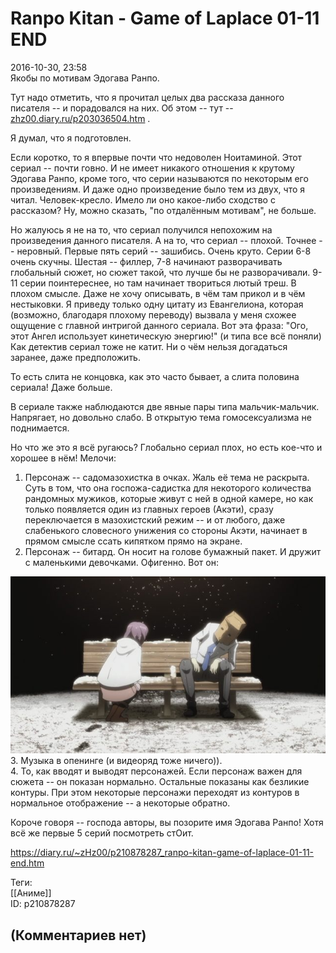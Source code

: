 Ranpo Kitan - Game of Laplace 01-11 END
=======================================

  
2016-10-30, 23:58  
 Якобы по мотивам Эдогава Ранпо.   
   
 Тут надо отметить, что я прочитал целых два рассказа данного писателя -- и порадовался на них. Об этом -- тут --  [zhz00.diary.ru/p203036504.htm](Эдогава%20Ранпо%20%20Человек-кресло,%20Красная%20комната)  .   
   
 Я думал, что я подготовлен.   
   
 Если коротко, то я впервые почти что недоволен Ноитаминой. Этот сериал -- почти говно. И не имеет никакого отношения к крутому Эдогава Ранпо, кроме того, что серии называются по некоторым его произведениям. И даже одно произведение было тем из двух, что я читал. Человек-кресло. Имело ли оно какое-либо сходство с рассказом? Ну, можно сказать, "по отдалённым мотивам", не больше.   
   
 Но жалуюсь я не на то, что сериал получился непохожим на произведения данного писателя. А на то, что сериал -- плохой. Точнее -- неровный. Первые пять серий -- зашибись. Очень круто. Серии 6-8 очень скучны. Шестая -- филлер, 7-8 начинают разворачивать глобальный сюжет, но сюжет такой, что лучше бы не разворачивали. 9-11 серии поинтереснее, но там начинает твориться лютый треш. В плохом смысле. Даже не хочу описывать, в чём там прикол и в чём нестыковки. Я приведу только одну цитату из Евангелиона, которая (возможно, благодаря плохому переводу) вызвала у меня схожее ощущение с главной интригой данного сериала. Вот эта фраза: "Ого, этот Ангел использует кинетическую энергию!" (и типа все всё поняли) Как детектив сериал тоже не катит. Ни о чём нельзя догадаться заранее, даже предположить.   
   
 То есть слита не концовка, как это часто бывает, а слита половина сериала! Даже больше.   
   
 В сериале также наблюдаются две явные пары типа мальчик-мальчик. Напрягает, но довольно слабо. В открытую тема гомосексуализма не поднимается.   
   
 Но что же это я всё ругаюсь? Глобально сериал плох, но есть кое-что и хорошее в нём! Мелочи:   
 1. Персонаж -- садомазохистка в очках. Жаль её тема не раскрыта. Суть в том, что она госпожа-садистка для некоторого количества рандомных мужиков, которые живут с ней в одной камере, но как только появляется один из главных героев (Акэти), сразу переключается в мазохистский режим -- и от любого, даже слабенького словесного унижения со стороны Акэти, начинает в прямом смысле ссать кипятком прямо на экране.   
 2. Персонаж -- битард. Он носит на голове бумажный пакет. И дружит с маленькими девочками. Офигенно. Вот он:   
   
   [![](pics/WNxcQ2il.png)](http://i.imgur.com/WNxcQ2i.png)     
 3. Музыка в опенинге (и видеоряд тоже ничего)).   
 4. То, как вводят и выводят персонажей. Если персонаж важен для сюжета -- он показан нормально. Остальные показаны как безликие контуры. При этом некоторые персонажи переходят из контуров в нормальное отображение -- а некоторые обратно.   
   
 Короче говоря -- господа авторы, вы позорите имя Эдогава Ранпо! Хотя всё же первые 5 серий посмотреть стОит.   
  
<https://diary.ru/~zHz00/p210878287_ranpo-kitan-game-of-laplace-01-11-end.htm>  
  
Теги:  
[[Аниме]]  
ID: p210878287  


(Комментариев нет)
------------------